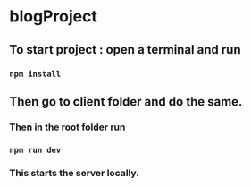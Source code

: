 # blogProject

## To start project : open a terminal and run
### `npm install`
## Then go to client folder and do the same.
### Then in the root folder run 
 ### `npm run dev`

### This starts the server locally.
